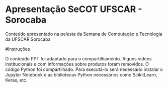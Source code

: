 # Apresentação SeCOT UFSCAR - Sorocaba
Conteúdo apresentado na pelesta da Semana de Computação e Tecnologia da UFSCAR Sorocaba

#Instruções

O conteúdo PPT foi adaptado para o compartilhamento. Alguns vídeos institucionais e com informações sobre produtos foram removidos.
O código Python foi compartilhado. Para executá-lo será necessário instalar o Jupyter Notebook e as bibliotecas Python necessários como ScikitLearn, Keras, etc.
